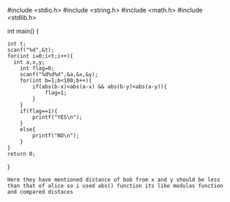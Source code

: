 #include <stdio.h>
#include <string.h>
#include <math.h>
#include <stdlib.h>

int main() {

    int t;
    scanf("%d",&t);
    for(int i=0;i<t;i++){
      int a,x,y;
        int flag=0;
        scanf("%d%d%d",&a,&x,&y);
        for(int b=1;b<100;b++){
            if(abs(b-x)<abs(a-x) && abs(b-y)<abs(a-y)){
                flag=1;
            }
        }
        if(flag==1){
            printf("YES\n");
        }
        else{
            printf("NO\n");
        }
    }
    return 0;
}

```
Here they have mentioned distance of bob from x and y should be less than that of alice so i used abs() function its like modulas function and compared distaces
```
